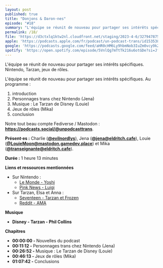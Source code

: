 ```yaml
---
layout: post
published: true
title: "Donjons & Daron·nes"
episode: "#18"
summary: "L'équipe se réunit de nouveau pour partager ses intérêts spécifiques."
permalink: /18/
file: 'https://d3ctxlq1ktw2nl.cloudfront.net/staging/2023-4-6/327947875-22050-1-940cd5aa86287.m4a'
apple: 'https://podcasts.apple.com/fr/podcast/un-podcast-trans/id1535381424?l=en&i=1000611951183'
google: 'https://podcasts.google.com/feed/aHR0cHM6Ly9hbmNob3IuZm0vcy9kZDA3MzQvcG9kY2FzdC9yc3M/episode/MzFmNjNkODctMmY4Zi00NTIyLThlOWMtNGEyN2IzOGVlNGZi?sa=X&ved=0CAUQkfYCahcKEwjwz4SPvt_-AhUAAAAAHQAAAAAQAQ'
spotify: 'https://open.spotify.com/episode/5VnlQg7mTtTk216u6otGDe?si=JfXU9IM-RTat-LHQxVl4ew'
---
```

<p>L'équipe se réunit de nouveau pour partager ses intérêts spécifiques. Nintendo, Tarzan, jeux de rôles.</p>

<!--more-->


<p>L'équipe se réunit de nouveau pour partager ses intérêts spécifiques. Au programme :</p>
<ol>
  <li>introduction</li>
	<li>Personnages trans chez Nintendo (Jena)</li>
	<li>Musique : Le Tarzan de Disney (Louie)</li>
	<li>Jeux de rôles (Mika)</li>
  <li>conclusion</li>
</ol>
<p>Notre tout beau compte Fediverse / Mastodon : <a href="https://podcasts.social/@unpodcasttrans"><strong>https://podcasts.social/@unpodcasttrans</strong></a>.</p>





<p><strong>Présent·es :</strong> 
Charlie (<a href="https://twitter.com/evilnordlys"><strong>@evilnordlys</strong></a>),  
Jena (<a href="https://eldritch.cafe/@jena"><strong>@jena@eldritch.cafe</strong></a>), 
Louie (<a href="https://mastodon.gamedev.place/@LouieMoon"><strong>@LouieMoon@mastodon.gamedev.place</strong></a>) et  
Mika (<a href="https://eldritch.cafe/@transeignante"><strong>@transeignante@eldritch.cafe</strong></a>).</p> 

<p><strong>Durée :</strong> 1 heure 13 minutes</p>

<p><strong>Liens et ressources mentionnées</strong></p>
<ul>
  <li>Sur Nintendo :
   <ul>
     <li><a href="https://www.lemonde.fr/pixels/article/2015/06/28/le-sexe-de-yoshi-le-dinosaure-de-nintendo-devient-question-de-plus-en-plus-politique_4662214_4408996.html">Le Monde - Yoshi</a></li>
     <li><a href="https://www.pinknews.co.uk/2019/01/07/luigi-transgender-super-mario-bros/">Pink News - Luigi</a></li>
   </ul>
  </li>
  <li>Sur Tarzan, Elsa et Anna :
    <ul>
      <li><a href="https://www.seventeen.com/celebrity/movies-tv/news/a33173/chris-buck-talks-tarzan-frozen-theory/">Seventeen - Tarzan et Frozen</a></li>
      <li><a href="https://www.reddit.com/r/IAmA/comments/1xj4n5/hi_reddit_we_made_frozen_ask_us_anything/">Reddit - AMA</a></li>
    </ul>
  </li>
</ul>

<p><strong>Musique</strong></p>
<ul>
  <li><strong>Disney - Tarzan - Phil Collins</strong></li>
</ul>
<p><strong>Chapitres</strong></p>
<ul>
  <li><strong>00:00:00 - </strong>Nouvelles du podcast</li>
  <li><strong>00:11:12 - </strong>Personnages trans chez Nintendo (Jena)</li>
  <li><strong>00:26:52 - </strong>Musique : Le Tarzan de Disney (Louie)</li>
  <li><strong>00:46:13 - </strong>Jeux de rôles (Mika)</li>
  <li><strong>01:07:42 - </strong>Conclusions</li>
</ul>